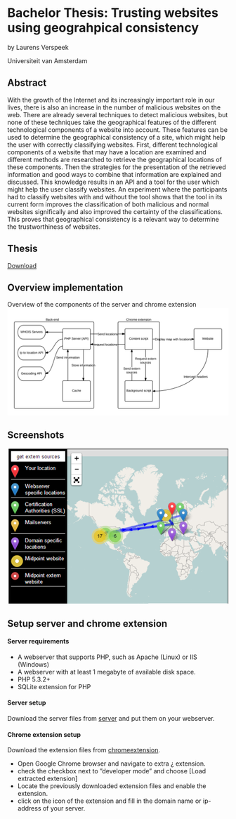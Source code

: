 Bachelor Thesis: Trusting websites using geograhpical consistency
================

by Laurens Verspeek

Universiteit van Amsterdam

## Abstract
With the growth of the Internet and its increasingly important role in our lives, there is
also an increase in the number of malicious websites on the web. There are already several
techniques to detect malicious websites, but none of these techniques take the geographical
features of the different technological components of a website into account. These features
can be used to determine the geographical consistency of a site, which might help the user
with correctly classifying websites. First, different technological components of a website
that may have a location are examined and different methods are researched to retrieve
the geographical locations of these components. Then the strategies for the presentation
of the retrieved information and good ways to combine that information are explained and
discussed. This knowledge results in an API and a tool for the user which might help the
user classify websites. An experiment where the participants had to classify websites with
and without the tool shows that the tool in its current form improves the classification
of both malicious and normal websites significally and also improved the certainty of the
classifications. This proves that geographical consistency is a relevant way to determine the
trustworthiness of websites.

## Thesis
[Download](trusting-website-using-geographical-consistency_laurens-verspeek.pdf)

## Overview implementation
Overview of the components of the server and chrome extension
![Overview implementation](paper/img/implementation.png?raw=true "Overview implementation")

## Screenshots
![Screenshot Chrome Extension](paper/img/tool.PNG?raw=true "Screenshot Chrome Extension")

## Setup server and chrome extension
#### Server requirements
* A webserver that supports PHP, such as Apache (Linux) or IIS (Windows)
* A webserver with at least 1 megabyte of available disk space.
* PHP 5.3.2+
* SQLite extension for PHP

#### Server setup
Download the server files from [server](server) and put them on your webserver.

#### Chrome extension setup
Download the extension files from [chromeextension](chromeextension).

* Open Google Chrome browser and navigate to extra ¿ extension.
* check the checkbox next to ”developer mode” and choose [Load extracted extension]
* Locate the previously downloaded extension files and enable the extension.
* click on the icon of the extension and fill in the domain name or ip-address of your server.
